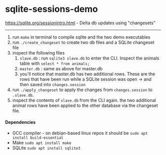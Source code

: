 # sqlite-sessions-demo

https://sqlite.org/sessionintro.html - Delta db updates using "changesets"

---

1. run `make` in terminal to compile sqlite and the two demo executables
1. run `./create_changeset` to create two db files and a SQLite changeset file
1. inspect the following files
    1. `slave.db` : run `sqlite3 slave.db` to enter the CLI. Inspect the animals table with `select * from animals;`
    1. `master.db` : same as above for master.db
    1. you'll notice that master.db has two additional rows. These are the rows that have been run while a SQLite session was open -> and then saved into `changes.session`
1. run `./apply_changeset` to apply the changes from `changes.session` to `.slave.db`.
1. inspect the contents of `slave.db` from the CLI again. the two additional animal rows have been applied to the other database via the changeset file.

#### Dependencies

- GCC compiler - on debian-based linux repos it should be `sudo apt install build-essential`
- Make `sudo apt install make`
- SQLite `sudo apt install sqlite3`
